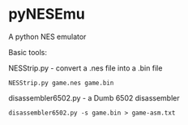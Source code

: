 # pyNESEmu
A python NES emulator


Basic tools:

NESStrip.py - convert a .nes file into a .bin file

    NESStrip.py game.nes game.bin


disassembler6502.py - a Dumb 6502 disassembler 

    disassembler6502.py -s game.bin > game-asm.txt


